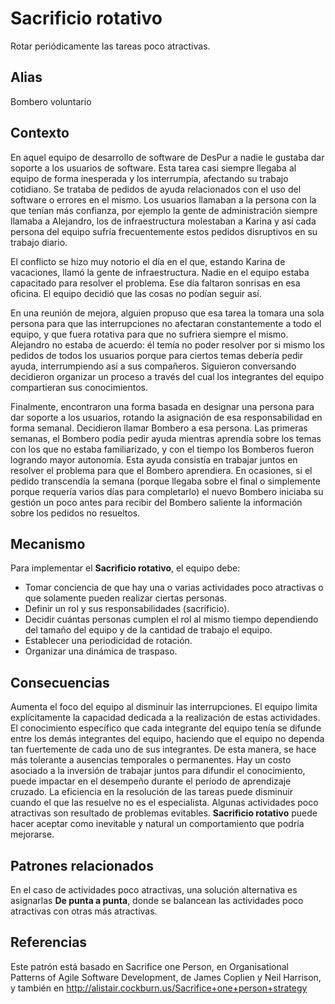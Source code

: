 # Sacrificio rotativo

Rotar periódicamente las tareas poco atractivas.

## Alias
Bombero voluntario

## Contexto

En aquel equipo de desarrollo de software de DesPur a nadie le gustaba dar soporte a los usuarios de software. Esta tarea casi siempre llegaba al equipo de forma inesperada y los interrumpía, afectando su trabajo cotidiano. Se trataba de pedidos de ayuda relacionados con el uso del software o errores en el mismo. Los usuarios llamaban a la persona con la que tenían más confianza, por ejemplo la gente de administración siempre llamaba a Alejandro, los de infraestructura molestaban a Karina y así cada persona del equipo sufría frecuentemente estos pedidos disruptivos en su trabajo diario.

El conflicto se hizo muy notorio el día en el que, estando Karina de vacaciones, llamó la gente de infraestructura. Nadie en el equipo estaba capacitado para resolver el problema. Ese día faltaron sonrisas en esa oficina. El equipo decidió que las cosas no podían seguir así.

En una reunión de mejora, alguien propuso que esa tarea la tomara una sola persona para que las interrupciones no afectaran constantemente a todo el equipo, y que fuera rotativa para que no sufriera siempre el mismo. Alejandro no estaba de acuerdo: él temía no poder resolver por si mismo los pedidos de todos los usuarios porque para ciertos temas debería pedir ayuda, interrumpiendo así a sus compañeros. Siguieron conversando decidieron organizar un proceso a través del cual los integrantes del equipo compartieran sus conocimientos.

Finalmente, encontraron una forma basada en designar una persona para dar soporte a los usuarios, rotando la asignación de esa responsabilidad en forma semanal. Decidieron llamar Bombero a esa persona. Las primeras semanas, el Bombero podía pedir ayuda mientras aprendía sobre los temas con los que no estaba familiarizado, y con el tiempo los Bomberos fueron logrando mayor autonomía. Esta ayuda consistía en trabajar juntos en resolver el problema para que el Bombero aprendiera. En ocasiones, si el pedido transcendía la semana (porque llegaba sobre el final o simplemente porque requería varios días para completarlo) el nuevo Bombero iniciaba su gestión un poco antes para recibir del Bombero saliente la información sobre los pedidos no resueltos.

## Mecanismo

Para implementar el **Sacrificio rotativo**, el equipo debe:
* Tomar conciencia de que hay una o varias actividades poco atractivas o que solamente pueden realizar ciertas personas.
* Definir un rol y sus responsabilidades (sacrificio).
* Decidir cuántas personas cumplen el rol al mismo tiempo dependiendo del tamaño del equipo y de la cantidad de trabajo el equipo.
* Establecer una periodicidad de rotación.
* Organizar una dinámica de traspaso.

## Consecuencias
Aumenta el foco del equipo al disminuir las interrupciones.
El equipo limita explícitamente la capacidad dedicada a la realización de estas actividades.
El conocimiento específico que cada integrante del equipo tenía se difunde entre los demás integrantes del equipo, haciendo que el equipo no dependa tan fuertemente de cada uno de sus integrantes. De esta manera, se hace más tolerante a ausencias temporales o permanentes.
Hay un costo asociado a la inversión de trabajar juntos para difundir el conocimiento, puede impactar en el desempeño durante el período de aprendizaje cruzado.
La eficiencia en la resolución de las tareas puede disminuir cuando el que las resuelve no es el especialista.
Algunas actividades poco atractivas son resultado de problemas evitables. **Sacrificio rotativo** puede hacer aceptar como inevitable y natural un comportamiento que podría mejorarse.

## Patrones relacionados
En el caso de actividades poco atractivas, una solución alternativa es asignarlas **De punta a punta**, donde se balancean las actividades poco atractivas con otras más atractivas.

## Referencias
Este patrón está basado en Sacrifice one Person, en Organisational Patterns of Agile Software Development, de James Coplien y Neil Harrison, y también en http://alistair.cockburn.us/Sacrifice+one+person+strategy

